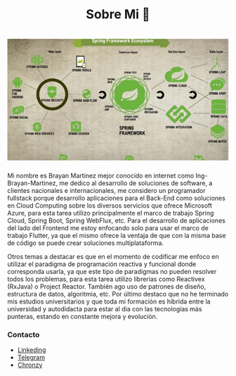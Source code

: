 <h1 align="center"> Sobre Mi 👋</h1>

<h1 align="center">
  <img src="https://github.com/Ing-Brayan-Martinez/Ing-Brayan-Martinez/blob/master/docs/spring-ecosystem-750x410.jpg" alt="Code" width="800"/>
</h1>

Mi nombre es Brayan Martinez mejor conocido en internet como Ing-Brayan-Martinez, me dedico al desarrollo de
soluciones de software, a clientes nacionales e internacionales, me considero un programador fullstack porque 
desarrollo aplicaciones para el Back-End como soluciones en Cloud Computing sobre los diversos servicios que
ofrece Microsoft Azure, para esta tarea utilizo principalmente el marco de trabajo Spring Cloud, Spring Boot,
Spring WebFlux, etc. Para el desarrollo de aplicaciones del lado del Frontend me estoy enfocando solo para usar
el marco de trabajo Flutter, ya que el mismo ofrece la ventaja de que con la misma base de código se puede crear
soluciones multiplataforma.

Otros temas a destacar es que en el momento de codificar me enfoco en utilizar el paradigma de programación 
reactiva y funcional donde corresponda usarla, ya que este tipo de paradigmas no pueden resolver todos los problemas,
para esta tarea utilizo librerías como Reactivex (RxJava) o Project Reactor. También ago uso de patrones de diseño,
estructura de datos, algoritmia, etc. Por último destaco que no he terminado mis estudios universitarios y que toda mi
formación es híbrida entre la universidad y autodidacta para estar al dia con las tecnologías más punteras, estando
en constante mejora y evolución.

### Contacto

- [Linkeding](https://www.linkedin.com/in/ing-brayan-martinez)
- [Telegram](https://t.me/Ing_Brayan_Martinez)
- [Chronzy](https://www.chronzy.com/Ing-Brayan-Martinez)
